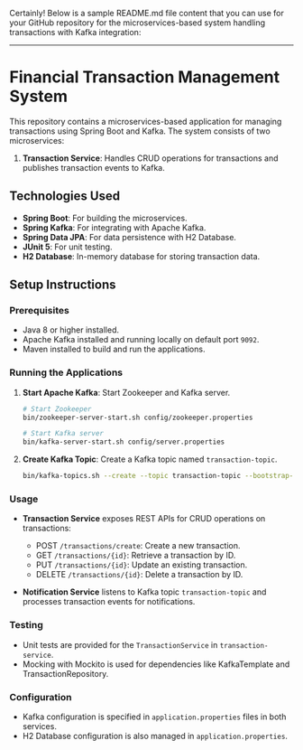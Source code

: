 Certainly! Below is a sample README.md file content that you can use for your GitHub repository for the microservices-based system handling transactions with Kafka integration:

---

# Financial Transaction Management System

This repository contains a microservices-based application for managing transactions using Spring Boot and Kafka. The system consists of two microservices:

1. **Transaction Service**: Handles CRUD operations for transactions and publishes transaction events to Kafka.

## Technologies Used

- **Spring Boot**: For building the microservices.
- **Spring Kafka**: For integrating with Apache Kafka.
- **Spring Data JPA**: For data persistence with H2 Database.
- **JUnit 5**: For unit testing.
- **H2 Database**: In-memory database for storing transaction data.

## Setup Instructions

### Prerequisites

- Java 8 or higher installed.
- Apache Kafka installed and running locally on default port `9092`.
- Maven installed to build and run the applications.

### Running the Applications

1. **Start Apache Kafka**: Start Zookeeper and Kafka server.

   ```bash
   # Start Zookeeper
   bin/zookeeper-server-start.sh config/zookeeper.properties

   # Start Kafka server
   bin/kafka-server-start.sh config/server.properties
   ```

2. **Create Kafka Topic**: Create a Kafka topic named `transaction-topic`.

   ```bash
   bin/kafka-topics.sh --create --topic transaction-topic --bootstrap-server localhost:9092 --partitions 1 --replication-factor 1
   ```


### Usage

- **Transaction Service** exposes REST APIs for CRUD operations on transactions:
  - POST `/transactions/create`: Create a new transaction.
  - GET `/transactions/{id}`: Retrieve a transaction by ID.
  - PUT `/transactions/{id}`: Update an existing transaction.
  - DELETE `/transactions/{id}`: Delete a transaction by ID.

- **Notification Service** listens to Kafka topic `transaction-topic` and processes transaction events for notifications.

### Testing

- Unit tests are provided for the `TransactionService` in `transaction-service`.
- Mocking with Mockito is used for dependencies like KafkaTemplate and TransactionRepository.

### Configuration

- Kafka configuration is specified in `application.properties` files in both services.
- H2 Database configuration is also managed in `application.properties`.
